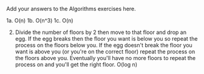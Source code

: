 Add your answers to the Algorithms exercises here.

1a. O(n)
1b. O(n^3)
1c. O(n)

2. Divide the number of floors by 2 then move to that floor and drop an egg. If the egg breaks then the floor you want is below you so repeat the process on the floors below you. If the egg doesn't break the floor you want is above you (or you're on the correct floor) repeat the process on the floors above you. Eventually you'll have no more floors to repeat the process on and you'll get the right floor. O(log n)